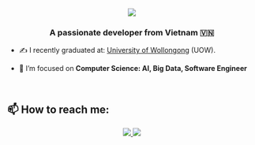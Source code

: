 
<h1 align="center">
    <img src="https://readme-typing-svg.herokuapp.com/?font=Righteous&size=35&center=true&vCenter=true&width=500&height=70&duration=4000&lines=Hi+There!+👋;+I'm+Bach!;" />
</h1>
<p align="center">
  <h3 align="center">A passionate developer from Vietnam 🇻🇳 </h3>
</p>


- ✍ I recently graduated at: [University of Wollongong](https://www.uow.edu.au/?utm_source=google&utm_medium=ppc&utm_campaign=brand-2024&gad=1&gclid=CjwKCAjwloynBhBbEiwAGY25dDQn2uyBe4F6pSPgMr7JcKoZBWmUMe0kd2sVJ5jjFVfzihpdDy8E5xoC6BMQAvD_BwE&gclsrc=aw.ds) (UOW).

- 🌱 I’m focused on **Computer Science: AI, Big Data, Software Engineer**

<br />

## 📫 How to reach me:
<p align="center">
  <a href="https://www.linkedin.com/in/gia-bach-nhu-37a79b24b/" target="_blank">
    <img src="https://img.icons8.com/fluent/48/000000/linkedin.png"/>
  </a>
  <a href="https://github.com/AgentZoil" alt="Github">
    <img src="https://img.icons8.com/fluent/48/000000/github.png"/>
  </a> 

</p>

